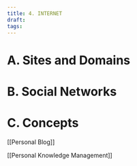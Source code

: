 ```yaml
---
title: 4. INTERNET
draft:
tags:
---
```


# A. Sites and Domains



# B. Social Networks



# C. Concepts

[[Personal Blog]]

[[Personal Knowledge Management]]

